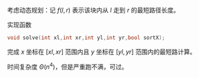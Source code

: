 考虑动态规划：记 $f(l,r)$ 表示该块内从 $l$ 走到 $r$ 的最短路径长度。

实现函数

```cpp
void solve(int xl,int xr,int yl,int yr,bool sortX);
```

完成 $x$ 坐标在 $[xl,xr]$ 范围内且 $y$ 坐标在 $[yl,yr]$ 范围内的最短路计算。

时间复杂度 $\Theta(n^4)$，但是严重跑不满，可过。